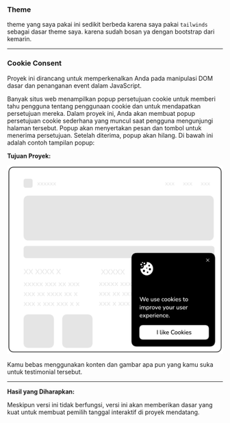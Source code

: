 ### Theme
theme yang saya pakai ini sedikit berbeda karena saya pakai ```tailwinds``` sebagai dasar theme saya. karena sudah bosan ya dengan bootstrap dari kemarin.

---

### Cookie Consent

Proyek ini dirancang untuk memperkenalkan Anda pada manipulasi DOM dasar dan penanganan event dalam JavaScript.

Banyak situs web menampilkan popup persetujuan cookie untuk memberi tahu pengguna tentang penggunaan cookie dan untuk mendapatkan persetujuan mereka. Dalam proyek ini, Anda akan membuat popup persetujuan cookie sederhana yang muncul saat pengguna mengunjungi halaman tersebut. Popup akan menyertakan pesan dan tombol untuk menerima persetujuan. Setelah diterima, popup akan hilang. Di bawah ini adalah contoh tampilan popup:

**Tujuan Proyek:**



![testimonial card](image/cookie-consent-banner-07etz.png)

Kamu bebas menggunakan konten dan gambar apa pun yang kamu suka untuk testimonial tersebut.

---

**Hasil yang Diharapkan:**

Meskipun versi ini tidak berfungsi, versi ini akan memberikan dasar yang kuat untuk membuat pemilih tanggal interaktif di proyek mendatang.